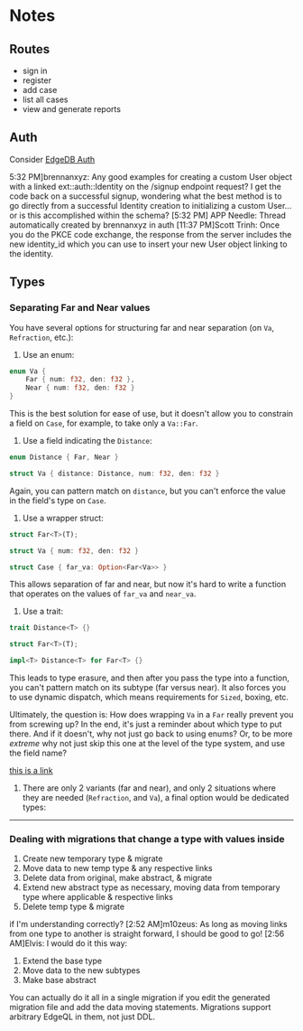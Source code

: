 # Notes

## Routes

- sign in
- register
- add case
- list all cases
- view and generate reports

## Auth

Consider [EdgeDB Auth](https://docs.edgedb.com/guides/auth)

5:32 PM]brennanxyz: Any good examples for creating a custom User object with a linked ext::auth::Identity on the /signup endpoint request? I get the code back on a successful signup, wondering what the best method is to go directly from a successful Identity creation to initializing a custom User... or is this accomplished within the schema?
[5:32 PM]
APP
Needle: Thread automatically created by brennanxyz in ⁠auth
[11:37 PM]Scott Trinh: Once you do the PKCE code exchange, the response from the server includes the new identity_id which you can use to insert your new User object linking to the identity.

## Types

### Separating Far and Near values

You have several options for structuring far and near separation (on `Va`, `Refraction`, etc.):

1. Use an enum:

```rust
enum Va {
    Far { num: f32, den: f32 },
    Near { num: f32, den: f32 }
}
```

This is the best solution for ease of use, but it doesn't allow you to constrain a field on `Case`, for example, to take only a `Va::Far`.

1. Use a field indicating the `Distance`:

```rust
enum Distance { Far, Near }

struct Va { distance: Distance, num: f32, den: f32 }
```

Again, you can pattern match on `distance`, but you can't enforce the value in the field's type on `Case`.

1. Use a wrapper struct:

```rust
struct Far<T>(T);

struct Va { num: f32, den: f32 }

struct Case { far_va: Option<Far<Va>> }
```

This allows separation of far and near, but now it's hard to write a function that operates on the values of `far_va` and `near_va`.

1. Use a trait:

```rust
trait Distance<T> {}

struct Far<T>(T);

impl<T> Distance<T> for Far<T> {}
```

This leads to type erasure, and then after you pass the type into a function, you can't pattern match on its subtype (far versus near).
It also forces you to use dynamic dispatch, which means requirements for `Sized`, boxing, etc.

Ultimately, the question is: How does wrapping `Va` in a `Far` really prevent you from screwing up? In the end, it's just a reminder about which type to put there.
And if it doesn't, why not just go back to using enums?
Or, to be more _extreme_ why not just skip this one at the level of the type system, and use the field name?

[this is a link](http://test.com)

1. There are only 2 variants (far and near), and only 2 situations where they are needed (`Refraction`, and `Va`), a final option would be dedicated types:

---

### Dealing with migrations that change a type with values inside

1. Create new temporary type & migrate
2. Move data to new temp type & any respective links
3. Delete data from original, make abstract, & migrate
4. Extend new abstract type as necessary, moving data from temporary type where applicable & respective links
5. Delete temp type & migrate

if I'm understanding correctly?
[2:52 AM]m10zeus: As long as moving links from one type to another is straight forward, I should be good to go!
[2:56 AM]Elvis: I would do it this way:

1. Extend the base type
2. Move data to the new subtypes
3. Make base abstract

You can actually do it all in a single migration if you edit the generated migration file and add the data moving statements. Migrations support arbitrary EdgeQL in them, not just DDL.
